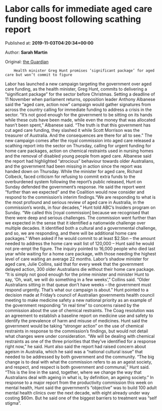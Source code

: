 
# Labor calls for immediate aged care funding boost following scathing report

Published at: **2019-11-03T04:20:34+00:00**

Author: **Sarah Martin**

Original: [the Guardian](https://www.theguardian.com/australia-news/2019/nov/03/greg-hunt-promises-significant-package-for-aged-care-but-wont-commit-to-figure)


        Health minister Greg Hunt promises ‘significant package’ for aged care but won’t commit to figure
      
Labor has launched a new campaign targeting the government over aged care funding, as the health minister, Greg Hunt, commits to delivering a “significant package” for the sector before Christmas.
Setting a deadline of 11 November when parliament returns, opposition leader Anthony Albanese said the “aged care, action now” campaign would gather signatures from across the country calling for immediate funding to address a crisis in the sector.
“It’s not good enough for the government to be sitting on its hands while these cuts have been made, while even the money that was allocated hasn’t been spent,” Albanese said.
“The truth is that this government has cut aged care funding, they slashed it while Scott Morrison was the treasurer of Australia. And the consequences are there for all to see.”
The new campaign comes after the royal commission into aged care released a scathing report into the sector on Thursday, calling for urgent funding for home care packages, action on chemical restraints used in nursing homes and the removal of disabled young people from aged care.
Albanese said the report had highlighted “atrocious” behaviour towards older Australians, and the government had been missing in action since the report was handed down on Thursday.
While the minister for aged care, Richard Colbeck, faced criticism for refusing to commit extra funds to the overburdened system following the report’s public released, Hunt on Sunday defended the government’s response.
He said the report went “further than we expected” and the Coalition would now consider and respond to the commission’s interim findings.“We are responding to what is the most profound and serious review of aged care in Australia, in the commission’s words, in four decades,” Hunt told ABC’s Insiders program on Sunday.
“We called this [royal commission] because we recognised that there were deep and serious challenges. The commission went further than we expected in the sense that it identified a nationwide challenge over multiple decades. It identified both a cultural and a governmental challenge, and so, we are responding, and there will be additional home care packages.”
When asked if he would commit to at least $2.5bn – the amount needed to address the home care wait list of 120,000 – Hunt said he would not pre-empt the figure.
The inquiry pointed to 16,000 people who died last year while waiting for a home care package, with those needing the highest level of care waiting an average 22 months.
Labor’s shadow minister for aged care, Julie Collins, said that for every week that the government delayed action, 300 older Australians die without their home care package.
“It is simply not good enough for the prime minister and minister Hunt to say, ‘Oh, wait, we will do something in a few weeks’,” Collins said.
“Older Australians sitting in that queue don’t have weeks – the government must respond urgently. That’s what our campaign is about.”
Hunt pointed to a decision made at Friday’s council of Australian governments health council meeting to make medicine safety a new national priority as an example of the government responding “in real time” to concerns raised by the commission about the use of chemical restraints.
The Coag resolution was an agreement to establish a baseline report on medicine use and safety to identify the prevalence of harm and misuse of medicines.
Hunt said the government would be taking “stronger action” on the use of chemical restraints in response to the commission’s findings, but would not detail what changes were under consideration.
“We will be dealing with chemical restraints as one of the three priorities that they’ve identified for a response right now,” he said.
Hunt also said the report had raised concern about ageism in Australia, which he said was a “national cultural issue” that needed to be addressed by both government and the community.
“The big change is to deal with what the commission refers to as an ageist society, and respect, and respect is both government and communal,” Hunt said.
“This is the line in the sand, together, where we change the way that Australians deal with ageing in what is, by definition, an ageing society.”
In response to a major report from the productivity commission this week on mental health, Hunt said the government’s “objective” was to build 100 adult mental health clinics over the next decade, with eight already under way costing $60m.
But he said one of the biggest barriers to treatment was “self stigma”.
